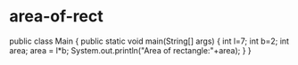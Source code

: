 # area-of-rect


public class Main {
    public static void main(String[] args) {
        int l=7;
        int b=2;
        int area;
        area = l*b;
        System.out.println("Area of rectangle:"+area);
    }
}

